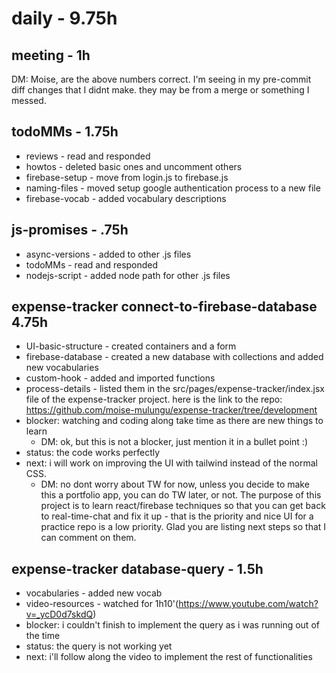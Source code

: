 # daily - 9.75h

## meeting - 1h

DM: Moise, are the above numbers correct. I'm seeing in my pre-commit diff changes that I didnt make. they may be from a merge or something I messed.

## todoMMs - 1.75h
* reviews - read and responded
* howtos - deleted basic ones and uncomment others
* firebase-setup - move from login.js to firebase.js
* naming-files - moved setup google authentication process to a new file
* firebase-vocab - added vocabulary descriptions

## js-promises - .75h
* async-versions - added to other .js files
* todoMMs - read and responded
* nodejs-script - added node path for other .js files

## expense-tracker connect-to-firebase-database 4.75h
* UI-basic-structure - created containers and a form
* firebase-database - created a new database with collections and added new vocabularies
* custom-hook - added and imported functions
* process-details - listed them in the src/pages/expense-tracker/index.jsx file of the expense-tracker project. here is the link to the repo: https://github.com/moise-mulungu/expense-tracker/tree/development
* blocker: watching and coding along take time as there are new things to learn
  * DM: ok, but this is not a blocker, just mention it in a bullet point :)
* status: the code works perfectly 
* next: i will work on improving the UI with tailwind instead of the normal CSS.
  * DM: no dont worry about TW for now, unless you decide to make this a portfolio app, you can do TW later, or not. The purpose of this project is to learn react/firebase techniques so that you can get back to real-time-chat and fix it up - that is the priority and nice UI for a practice repo is a low priority. Glad you are listing next steps so that I can comment on them.

## expense-tracker database-query - 1.5h
* vocabularies - added new vocab
* video-resources - watched for 1h10'(https://www.youtube.com/watch?v=_ycD0d7skdQ)
* blocker: i couldn't finish to implement the query as i was running out of the time
* status: the query is not working yet
* next: i'll follow along the video to implement the rest of functionalities